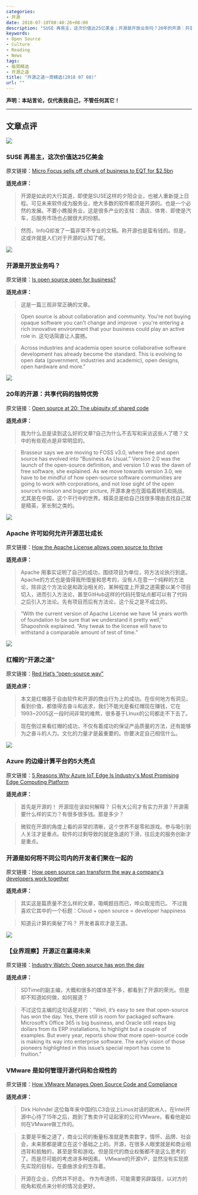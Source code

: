 ```yaml
---
categories:
- 开源
date: 2018-07-10T08:40:26+08:00
description: "SUSE 再易主，这次价值达25亿美金；开源是开放业务吗？20年的开源：共享代码的独特优势；Apache 许可如何允许开源茁壮成长；红帽的“开源之道”；Azure 的边缘计算平台的5大亮点；开源是如何将不同公司内的开发者们聚在一起的；【业界观察】开源正在赢得未来； VMware 是如何管理开源代码和合规性的"
keywords:
- Open Source
- Culture
- Reading
- News
tags:
- 每周精选
- 开源之道
title: "开源之道一周精选(2018 07 08)"
url: ""
---
```

**声明：本站言论，仅代表我自己，不管任何其它！**

---

## 文章点评

![](https://www.ft.com/__origami/service/image/v2/images/raw/http%3A%2F%2Fcom.ft.imagepublish.upp-prod-us.s3.amazonaws.com%2F833fd264-7dd0-11e8-af48-190d103e32a4?source=next&fit=scale-down&width=700)

### SUSE 再易主，这次价值达25亿美金

原文链接：[Micro Focus sells off chunk of business to EQT for $2.5bn](https://www.ft.com/content/22c8ba1e-7dc5-11e8-8e67-1e1a0846c475)

**适兕点评：**

> 开源是如此的大行其道，即使是SUSE这样的夕阳企业，也被人重新提上日程。可见未来软件成为服务业，绝大多数的软件都须是开源的。也是一个必然的发展。不要小瞧服务业，这是很多产业的支柱：酒店、体育、即使是汽车，后服务市场也占据很大的份额。

> 然而，InfoQ却发了一篇非常不专业的文稿。称开源也是蛮有钱的。但是，这或许就是人们对于开源的认知了呢。

![](http://cdn2.itpro.co.uk/sites/itpro/files/styles/article_main_wide_image/public/2018/06/open_source_shutterstock_274406705.jpg?itok=S7GG8KMG)

### 开源是开放业务吗？

原文链接：[Is open source open for business?](http://www.itpro.co.uk/open-source/31406/is-open-source-open-for-business)

**适兕点评：**

> 这是一篇三观非常正确的文章。

> Open source is about collaboration and community. You're not buying opaque software you can't change and improve - you're entering a rich innovative environment that your business could play an active role in. 这句话简直让人震撼。

> Across industries and academia open source collaborative software development has already become the standard. This is evolving to open data (government, industries and academic), open designs, open hardware and more."

![](https://sdtimes.com/wp-content/uploads/2018/06/OpenSource.jpg)

### 20年的开源：共享代码的独特优势

原文链接：[Open source at 20: The ubiquity of shared code](https://sdtimes.com/os/open-source-at-20-the-ubiquity-of-shared-code/)

**适兕点评：**

> 我为什么总是读到这么好的文章?自己为什么不去写和采访这些人了嗯？文中的有些观点是非常明显的。

> Brasseur says we are moving to FOSS v3.0, where free and open source has evolved into “Business As Usual.” Version 2.0 was the launch of the open-source definition, and version 1.0 was the dawn of free software, she explained. As we move towards version 3.0, we have to be mindful of how open-source software communities are going to work with corporations, and not lose sight of the open source’s mission and bigger picture,
> 开源本身也在面临着转机和挑战。尤其是在中国，这个平行中的世界。精英总是给自己找很多理由去找自己就是精英，家长制之类的。

![](https://sdtimes.com/wp-content/uploads/2018/06/asf_logo.png)

### Apache 许可如何允许开源茁壮成长

原文链接：[How the Apache License allows open source to thrive](https://sdtimes.com/os/the-apache-license-allows-open-source-to-thrive/)

**适兕点评：**

> Apache 用事实证明了自己的成功，围绕项目为单位，将方法论执行到底。Apache的方式也是值得我所借鉴和思考的，没有人在意一个纯粹的方法论，除非这个方法论是和政治相关的，某种程度上开源之道需要以某个项目切入，进而引入方法论，甚至GitHub这样的代码托管站点都可以有了代码之后引入方法论。先有项目而后有方法论，这个反之是不成立的。

>“With the current version of Apache License we have 14 years worth of foundation to be sure that we understand it pretty well,” Shaposhnik explained. “Any tweak to the license will have to withstand a comparable amount of test of time.”

![](https://sdtimes.com/wp-content/uploads/2017/10/redhatlogo.jpg)

### 红帽的“开源之道”

原文链接：[Red Hat’s “open-source way”](https://sdtimes.com/os/red-hats-open-source-way/)

**适兕点评：**

> 本文是红帽基于自由软件和开源的商业行为上的成功。在任何地方有洞见，看到价值，都值得去奋斗和追求，我们不能光是看红帽现在赚钱，它在1993~2005这一段时间非常的难熬，很多基于LInux的公司都走不下去了。

> 现在倒过来看红帽的成功，不仅有着成功的保证产品质量的方法，还有能够为之奋斗的人力。文化的力量才是最重要的。你要决定自己相信什么。

![](https://thumbor.forbes.com/thumbor/960x0/https%3A%2F%2Fblogs-images.forbes.com%2Fjanakirammsv%2Ffiles%2F2018%2F05%2Fie-ic-1200x900.jpg)

### Azure 的边缘计算平台的5大亮点

原文链接：[5 Reasons Why Azure IoT Edge Is Industry's Most Promising Edge Computing Platform](https://www.forbes.com/sites/janakirammsv/2018/07/01/5-reasons-why-azure-iot-edge-is-industrys-most-promising-edge-computing-platform/#48e8a20a3249)

**适兕点评：**

> 首先是开源的！ 开源现在该如何解释？ 只有大公司才有实力开源？开源需要什么样的实力？有很多很多钱。那是多少？

> 微软在开源的角度上看的非常的清晰，这个世界不是零和游戏。参与吸引到人关注才是重点。软件的过剩导致的就是急遽的下滑，往后走的服务创新才是重点。

### 开源是如何将不同公司内的开发者们聚在一起的

原文链接：[How open source can transform the way a company's developers work together](https://www.techrepublic.com/article/how-open-source-can-transform-the-way-a-companys-developers-work-together/)

**适兕点评：**

> 其实这是篇质量不怎么样的文章，吸睛题目而已，哗众取宠而已。 不过我喜欢它其中的一个标题：Cloud + open source = developer happiness

> 知道云计算的奥秘了吗？ 开发者喜欢才是王道。

![](https://sdtimes.com/wp-content/uploads/2018/07/bonding-1985863_960_720.jpg)


### 【业界观察】开源正在赢得未来

原文链接：[Industry Watch: Open source has won the day](https://sdtimes.com/os/industry-watch-open-source-has-won-the-day/)

**适兕点评：**

> SDTime的副主编，大概和很多的媒体差不多，都看到了开源的荣光。但是却不知道如何做，如何报道？

> 不过这位主编的这句话是对的："Well, it’s easy to see that open-source has won the day. Yes, there still is room for packaged software. Microsoft’s Office 365 is big business, and Oracle still reaps big dollars from its ERP installations, to highlight but a couple of examples. But every year, reports show that more open-source code is making its way into enterprise software. The early vision of those pioneers highlighted in this issue’s special report has come to fruition."

### VMware 是如何管理开源代码和合规性的

原文链接：[How VMware Manages Open Source Code and Compliance](http://www.eweek.com/enterprise-apps/how-vmware-manages-open-source-code-and-compliance)

**适兕点评：**

> Dirk Hohndel 这位每年来中国的LC3会议上Linus对话的欧洲人，在Intel开源中心待了15年之后，跑到了售卖许可证起家的公司VMware，看看他是如何在VMware做工作的。

> 主要是平衡之道了，商业公司的衡量标准就是售卖数字，情怀、品牌、社会会，未来那都是建立在这个基础之上的。开源，在很多人眼里就是和商业相违背和抵触的，甚至是零和游戏。但是现代的商业权衡都不是这么思考的了。而是尽可能的考虑进多种因素。 VMware的开源VP，显然没有实现原先实现的目标，在委曲求全的生存着。

> 开源在企业，仍然并不好走。 作为布道师，可能需要另辟蹊径，以对方的视角和观点来分析的情况会更好。
